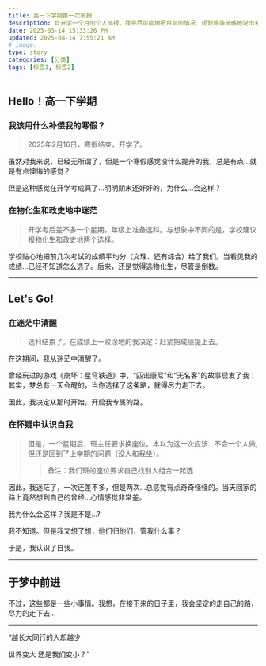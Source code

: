 ```yaml
---
title: 高一下学期第一次简报
description: 自开学一个月的个人简报。我会尽可能地把目前的情况、规划等等简略地说出来。
date: 2025-03-14 15:33:26 PM
updated: 2025-08-14 7:55:21 AM
# image: 
type: story
categories: [分类]
tags: [标签1, 标签2]
---
```


## Hello！高一下学期

### 我该用什么补偿我的寒假？

>2025年2月16日，寒假结束，开学了。

虽然对我来说，已经无所谓了，但是一个寒假感觉没什么提升的我，总是有点...就是有点懊悔的感觉？

但是这种感觉在开学考成真了...明明期末还好好的，为什么...会这样？

### 在物化生和政史地中迷茫

>开学考后差不多一个星期，年级上准备选科。与想象中不同的是，学校建议报物化生和政史地两个选择。

学校贴心地把前几次考试的成绩平均分（文理、还有综合）给了我们。当看见我的成绩...已经不知道怎么选了。后来，还是觉得选物化生，尽管是倒数。

---

## Let's Go! 


### 在迷茫中清醒

>选科结束了。在成绩上一败涂地的我决定：赶紧把成绩提上去。

在这期间，我从迷茫中清醒了。

曾经玩过的游戏《崩坏：星穹铁道》中，“匹诺康尼”和“无名客”的故事启发了我：其实，梦总有一天会醒的，当你选择了这条路，就得尽力走下去。

因此，我决定从那时开始，开启我专属的路。

### 在怀疑中认识自我


>但是，一个星期后，班主任要求换座位。本以为这一次应该...不会一个人做,但还是回到了上学期的问题（没人和我坐）。
>> 备注：我们班的座位要求自己找别人组合一起选

因此，我迷茫了，一次还差不多，但是两次...总感觉有点奇奇怪怪的。当天回家的路上竟然想到自己的曾经...心情感觉非常差。

我为什么会这样？我是不是...?

我不知道。但是我又想了想，他们归他们，管我什么事？

于是，我认识了自我。

---

## 于梦中前进

不过，这些都是一些小事情。我想，在接下来的日子里，我会坚定的走自己的路，尽力的走下去...

---

“越长大同行的人却越少

世界变大 还是我们变小？”
